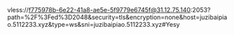 vless://f775978b-6e22-41a8-ae5e-5f9779e6745f@31.12.75.140:2053?path=%2F%3Fed%3D2048&security=tls&encryption=none&host=juzibaipiao.5112233.xyz&type=ws&sni=juzibaipiao.5112233.xyz#Yesy
